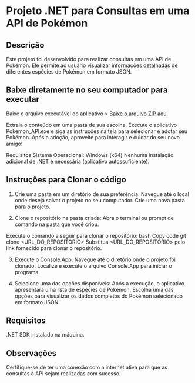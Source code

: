 # Projeto .NET para Consultas em uma API de Pokémon

## Descrição
Este projeto foi desenvolvido para realizar consultas em uma API de Pokémon. Ele permite ao usuário visualizar informações detalhadas de diferentes espécies de Pokémon em formato JSON.

## Baixe diretamente no seu computador para executar
Baixe o arquivo executável do aplicativo > [Baixe o arquivo ZIP aqui](https://github.com/Gustavo020sp/Pokemon_API.Net/releases/tag/v1.0.0)

Extraia o conteúdo em uma pasta de sua escolha.
Execute o aplicativo Pokemon_API.exe e siga as instruções na tela para selecionar e adotar seu Pokémon.
Após a adoção, aproveite para interagir e cuidar do seu novo amigo!

Requisitos
Sistema Operacional: Windows (x64)
Nenhuma instalação adicional de .NET é necessária (aplicativo autossuficiente).


## Instruções para Clonar o código

1. Crie uma pasta em um diretório de sua preferência:
Navegue até o local onde deseja salvar o projeto no seu computador.
Crie uma nova pasta para o projeto.

3. Clone o repositório na pasta criada:
Abra o terminal ou prompt de comando na pasta que você criou.

Execute o comando a seguir para clonar o repositório:
bash
Copy code
git clone <URL_DO_REPOSITORIO>
Substitua <URL_DO_REPOSITORIO> pelo link fornecido para clonar o repositório.

3. Execute o Console.App:
Navegue até o diretório onde o projeto foi clonado.
Localize e execute o arquivo Console.App para iniciar o programa.

4. Selecione uma das opções disponíveis:
Após a execução, o aplicativo apresentará uma lista de espécies de Pokémon.
Escolha uma das opções para visualizar os dados completos do Pokémon selecionado em formato JSON.

## Requisitos
.NET SDK instalado na máquina.

## Observações
Certifique-se de ter uma conexão com a internet ativa para que as consultas à API sejam realizadas com sucesso.
